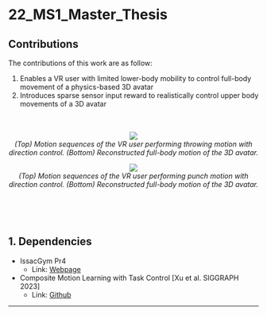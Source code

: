 # 22_MS1_Master_Thesis


## Contributions
The contributions of this work are as follow: 
1. Enables a VR user with limited lower-body mobility to control full-body movement of a physics-based 3D avatar
2. Introduces sparse sensor input reward to realistically control upper body movements of a 3D avatar
<br/><br/><br/>

<p align="center">
  <img src="https://github.com/haaappytoast/22_MS1_Master_Thesis/assets/45995611/7f4fe98e-7cc2-4608-b7fe-39d40fde4d2c">
  <br>
  <em> (Top) Motion sequences of the VR user performing throwing motion with direction control. (Bottom) Reconstructed full-body motion of the 3D avatar.</em>
</p>

<p align="center">
  <img src="https://github.com/haaappytoast/22_MS1_Master_Thesis/assets/45995611/993a0b91-35ce-4d23-8a53-4cc0e92236c1">
  <br>
  <em>(Top) Motion sequences of the VR user performing punch motion with direction control. (Bottom) Reconstructed full-body motion of the 3D avatar.</em>
</p>


<br/><br/><br/>

## 1. Dependencies
* IssacGym Pr4<br/>
  * Link: [Webpage](https://developer.nvidia.com/isaac-gym) 
* Composite Motion Learning with Task Control [Xu et al. SIGGRAPH 2023]
  * Link: [Github](https://github.com/xupei0610/CompositeMotion)
  
----------
